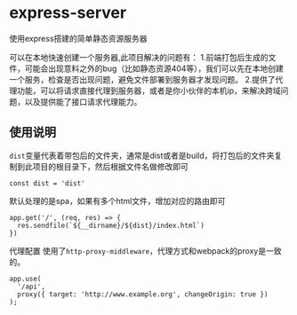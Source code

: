 # express-server
使用express搭建的简单静态资源服务器

可以在本地快速创建一个服务器,此项目解决的问题有：
1.前端打包后生成的文件，可能会出现意料之外的bug（比如静态资源404等），我们可以先在本地创建一个服务，检查是否出现问题，避免文件部署到服务器才发现问题。
2.提供了代理功能，可以将请求直接代理到服务器，或者是你小伙伴的本机ip，来解决跨域问题，以及提供能了接口请求代理能力。

## 使用说明
`dist`变量代表着带包后的文件夹，通常是dist或者是build，将打包后的文件夹复制到此项目的根目录下，然后根据文件名做修改即可
```
const dist = 'dist'
```

默认处理的是spa，如果有多个html文件，增加对应的路由即可
```
app.get('/', (req, res) => {
  res.sendfile(`${__dirname}/${dist}/index.html`)
})
```
代理配置
使用了`http-proxy-middleware`，代理方式和webpack的proxy是一致的。
```
app.use(
  '/api',
  proxy({ target: 'http://www.example.org', changeOrigin: true })
);
```
